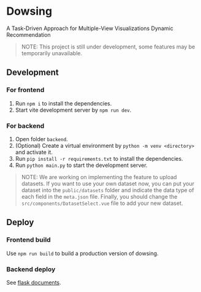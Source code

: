 # Dowsing
A Task-Driven Approach for Multiple-View Visualizations Dynamic Recommendation

> NOTE: This project is still under development, some features may be temporarily unavailable.

## Development
### For frontend
1. Run `npm i` to install the dependencies.
2. Start vite development server by `npm run dev`.

### For backend
1. Open folder `backend`.
2. (Optional) Create a virtual environment by `python -m venv <directory>` and activate it.
3. Run `pip install -r requirements.txt` to install the dependencies.
4. Run `python main.py` to start the development server.

> NOTE: We are working on implementing the feature to upload datasets. If you want to use your own dataset now, you can put your dataset into the `public/datasets` folder and indicate the data type of each field in the `meta.json` file. Finally, you should change the `src/components/DatasetSelect.vue` file to add your new dataset.

## Deploy
### Frontend build
Use `npm run build` to build a production version of dowsing.

### Backend deploy
See [flask documents](https://flask.palletsprojects.com/en/2.1.x/tutorial/deploy/).
